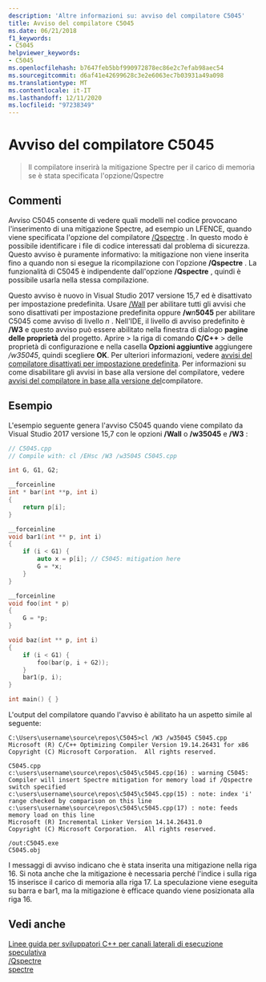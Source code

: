 ```yaml
---
description: 'Altre informazioni su: avviso del compilatore C5045'
title: Avviso del compilatore C5045
ms.date: 06/21/2018
f1_keywords:
- C5045
helpviewer_keywords:
- C5045
ms.openlocfilehash: b7647feb5bbf990972878ec86e2c7efab98aec54
ms.sourcegitcommit: d6af41e42699628c3e2e6063ec7b03931a49a098
ms.translationtype: MT
ms.contentlocale: it-IT
ms.lasthandoff: 12/11/2020
ms.locfileid: "97238349"
---
```

# <a name="compiler-warning-c5045"></a>Avviso del compilatore C5045

> Il compilatore inserirà la mitigazione Spectre per il carico di memoria se è stata specificata l'opzione/Qspectre

## <a name="remarks"></a>Commenti

Avviso C5045 consente di vedere quali modelli nel codice provocano l'inserimento di una mitigazione Spectre, ad esempio un LFENCE, quando viene specificata l'opzione del compilatore [/Qspectre](../../build/reference/qspectre.md) . In questo modo è possibile identificare i file di codice interessati dal problema di sicurezza. Questo avviso è puramente informativo: la mitigazione non viene inserita fino a quando non si esegue la ricompilazione con l'opzione **/Qspectre** . La funzionalità di C5045 è indipendente dall'opzione **/Qspectre** , quindi è possibile usarla nella stessa compilazione.

Questo avviso è nuovo in Visual Studio 2017 versione 15,7 ed è disattivato per impostazione predefinita. Usare [/Wall](../../build/reference/compiler-option-warning-level.md) per abilitare tutti gli avvisi che sono disattivati per impostazione predefinita oppure __/w__*n*__5045__ per abilitare C5045 come avviso di livello *n* . Nell'IDE, il livello di avviso predefinito è **/W3** e questo avviso può essere abilitato nella finestra di dialogo **pagine delle proprietà** del progetto. Aprire   >  la riga di comando **C/C++**  >   delle proprietà di configurazione e nella casella **Opzioni aggiuntive** aggiungere */w35045*, quindi scegliere **OK**. Per ulteriori informazioni, vedere [avvisi del compilatore disattivati per impostazione predefinita](../../preprocessor/compiler-warnings-that-are-off-by-default.md). Per informazioni su come disabilitare gli avvisi in base alla versione del compilatore, vedere [avvisi del compilatore in base alla versione del](compiler-warnings-by-compiler-version.md)compilatore.

## <a name="example"></a>Esempio

L'esempio seguente genera l'avviso C5045 quando viene compilato da Visual Studio 2017 versione 15,7 con le opzioni **/Wall** o **/w35045** e **/W3** :

```cpp
// C5045.cpp
// Compile with: cl /EHsc /W3 /w35045 C5045.cpp

int G, G1, G2;

__forceinline
int * bar(int **p, int i)
{
    return p[i];
}

__forceinline
void bar1(int ** p, int i)
{
    if (i < G1) {
        auto x = p[i]; // C5045: mitigation here
        G = *x;
    }
}

__forceinline
void foo(int * p)
{
    G = *p;
}

void baz(int ** p, int i)
{
    if (i < G1) {
        foo(bar(p, i + G2));
    }
    bar1(p, i);
}

int main() { }
```

L'output del compilatore quando l'avviso è abilitato ha un aspetto simile al seguente:

```Output
C:\Users\username\source\repos\C5045>cl /W3 /w35045 C5045.cpp
Microsoft (R) C/C++ Optimizing Compiler Version 19.14.26431 for x86
Copyright (C) Microsoft Corporation.  All rights reserved.

C5045.cpp
c:\users\username\source\repos\c5045\c5045.cpp(16) : warning C5045: Compiler will insert Spectre mitigation for memory load if /Qspectre switch specified
c:\users\username\source\repos\c5045\c5045.cpp(15) : note: index 'i' range checked by comparison on this line
c:\users\username\source\repos\c5045\c5045.cpp(17) : note: feeds memory load on this line
Microsoft (R) Incremental Linker Version 14.14.26431.0
Copyright (C) Microsoft Corporation.  All rights reserved.

/out:C5045.exe
C5045.obj
```

I messaggi di avviso indicano che è stata inserita una mitigazione nella riga 16. Si nota anche che la mitigazione è necessaria perché l'indice i sulla riga 15 inserisce il carico di memoria alla riga 17. La speculazione viene eseguita su barra e bar1, ma la mitigazione è efficace quando viene posizionata alla riga 16.

## <a name="see-also"></a>Vedi anche

[Linee guida per sviluppatori C++ per canali laterali di esecuzione speculativa](../../security/developer-guidance-speculative-execution.md)<br/>
[/Qspectre](../../build/reference/qspectre.md)<br/>
[spectre](../../cpp/spectre.md)
